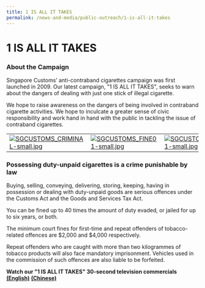 ```yaml
---
title: 1 IS ALL IT TAKES
permalink: /news-and-media/public-outreach/1-is-all-it-takes
---
```


# 1 IS ALL IT TAKES

### About the Campaign

Singapore Customs’ anti-contraband cigarettes campaign was first launched in 2009. Our latest campaign, "1 IS ALL IT TAKES", seeks to warn about the dangers of dealing with just one stick of illegal cigarette.

We hope to raise awareness on the dangers of being involved in contraband cigarette activities. We hope to inculcate a greater sense of civic responsibility and work hand in hand with the public in tackling the issue of contraband cigarettes.

|  |  |  |
|--|--|--|
|[![SGCUSTOMS_CRIMINAL-small.jpg](/images/SGCUSTOMS_CRIMINAL-small.jpg)](/images/SGCUSTOMS_CRIMINAL01.jpg) | [![SGCUSTOMS_FINE01-small.jpg](/images/SGCUSTOMS_FINE01-small.jpg)](/images/SGCUSTOMS_CRIMINAL01.jpg) | [![SGCUSTOMS_JAILED01-small.jpg](/images/SGCUSTOMS_JAILED01-small.jpg)](/images/SGCUSTOMS_JAILED01.jpg) |

### Possessing duty-unpaid cigarettes is a crime punishable by law

Buying, selling, conveying, delivering, storing, keeping, having in possession or dealing with duty-unpaid goods are serious offences under the Customs Act and the Goods and Services Tax Act.

You can be fined up to 40 times the amount of duty evaded, or jailed for up to six years, or both.

The minimum court fines for first-time and repeat offenders of tobacco-related offences are $2,000 and $4,000 respectively.

Repeat offenders who are caught with more than two kilogrammes of tobacco products will also face mandatory imprisonment. Vehicles used in the commission of such offences are also liable to be forfeited.

**Watch our "1 IS ALL IT TAKES" 30-second television commercials** [**(English)**](https://www.youtube.com/watch?v=o2Ji1KK_X9U)  [**(Chinese)**](https://www.youtube.com/watch?v=Z9sNocdV3zk)
